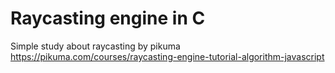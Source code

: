 # Raycasting engine in C

Simple study about raycasting by pikuma</br>
<a>https://pikuma.com/courses/raycasting-engine-tutorial-algorithm-javascript</a>

